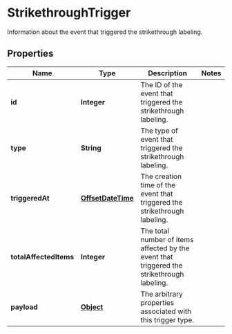 

# StrikethroughTrigger

Information about the event that triggered the strikethrough labeling.
## Properties

Name | Type | Description | Notes
------------ | ------------- | ------------- | -------------
**id** | **Integer** | The ID of the event that triggered the strikethrough labeling. | 
**type** | **String** | The type of event that triggered the strikethrough labeling. | 
**triggeredAt** | [**OffsetDateTime**](OffsetDateTime.md) | The creation time of the event that triggered the strikethrough labeling. | 
**totalAffectedItems** | **Integer** | The total number of items affected by the event that triggered the strikethrough labeling. | 
**payload** | [**Object**](.md) | The arbitrary properties associated with this trigger type. | 



